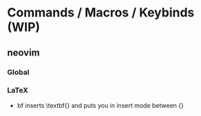# Commands / Macros / Keybinds (WIP)
## neovim
### Global
### LaTeX
- <leader>bf inserts \textbf{} and puts you in insert mode between {}
